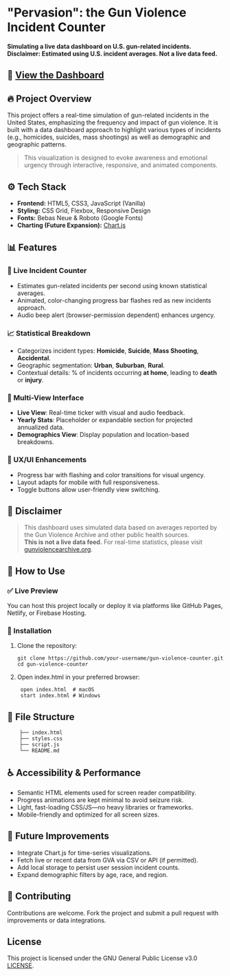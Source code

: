 # "Pervasion": the Gun Violence Incident Counter

**Simulating a live data dashboard on U.S. gun-related incidents.**  
**Disclaimer: Estimated using U.S. incident averages. Not a live data feed.**

## 👀 [View the Dashboard](https://skylerfutrell.github.io/gvic-2025/)
## 🔥 Project Overview

This project offers a real-time simulation of gun-related incidents in the United States, emphasizing the frequency and impact of gun violence. It is built with a data dashboard approach to highlight various types of incidents (e.g., homicides, suicides, mass shootings) as well as demographic and geographic patterns.

> This visualization is designed to evoke awareness and emotional urgency through interactive, responsive, and animated components.

## ⚙️ Tech Stack

- **Frontend:** HTML5, CSS3, JavaScript (Vanilla)
- **Styling:** CSS Grid, Flexbox, Responsive Design
- **Fonts:** Bebas Neue & Roboto (Google Fonts)
- **Charting (Future Expansion):** [Chart.js](https://www.chartjs.org/)

## 📊 Features

### 🔴 Live Incident Counter
- Estimates gun-related incidents per second using known statistical averages.
- Animated, color-changing progress bar flashes red as new incidents approach.
- Audio beep alert (browser-permission dependent) enhances urgency.

### 📈 Statistical Breakdown
- Categorizes incident types: **Homicide**, **Suicide**, **Mass Shooting**, **Accidental**.
- Geographic segmentation: **Urban**, **Suburban**, **Rural**.
- Contextual details: % of incidents occurring **at home**, leading to **death** or **injury**.

### 📂 Multi-View Interface
- **Live View**: Real-time ticker with visual and audio feedback.
- **Yearly Stats**: Placeholder or expandable section for projected annualized data.
- **Demographics View**: Display population and location-based breakdowns.

### 🎨 UX/UI Enhancements
- Progress bar with flashing and color transitions for visual urgency.
- Layout adapts for mobile with full responsiveness.
- Toggle buttons allow user-friendly view switching.

## 🚨 Disclaimer

> This dashboard uses simulated data based on averages reported by the Gun Violence Archive and other public health sources.  
> **This is not a live data feed.** For real-time statistics, please visit [gunviolencearchive.org](https://www.gunviolencearchive.org/).

## 🧪 How to Use

### ✅ Live Preview
You can host this project locally or deploy it via platforms like GitHub Pages, Netlify, or Firebase Hosting.

### 🔧 Installation

1. Clone the repository:

       git clone https://github.com/your-username/gun-violence-counter.git
       cd gun-violence-counter

3. Open index.html in your preferred browser:

        open index.html  # macOS
        start index.html # Windows

## 📁 File Structure

        ├── index.html
        ├── styles.css
        ├── script.js
        └── README.md

## ♿ Accessibility & Performance

- Semantic HTML elements used for screen reader compatibility.
- Progress animations are kept minimal to avoid seizure risk.
- Light, fast-loading CSS/JS—no heavy libraries or frameworks.
- Mobile-friendly and optimized for all screen sizes.

## 📌 Future Improvements

- Integrate Chart.js for time-series visualizations.
- Fetch live or recent data from GVA via CSV or API (if permitted).
- Add local storage to persist user session incident counts.
- Expand demographic filters by age, race, and region.

## 🤝 Contributing

Contributions are welcome. Fork the project and submit a pull request with improvements or data integrations.

## License

This project is licensed under the GNU General Public License v3.0 [LICENSE](https://github.com/skylerfutrell/gvic-2025/blob/master/LICENSE).

